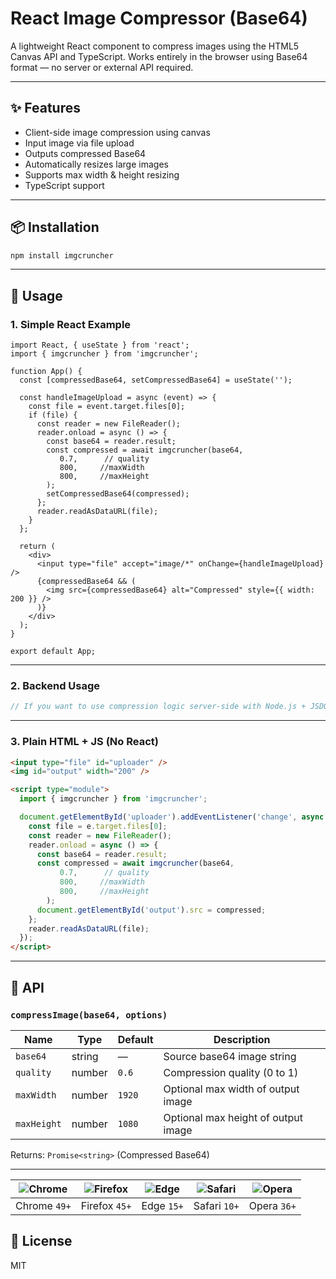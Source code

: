 
# React Image Compressor (Base64)

A lightweight React component to compress images using the HTML5 Canvas API and TypeScript. Works entirely in the browser using Base64 format — no server or external API required.

---

## ✨ Features

- Client-side image compression using canvas
- Input image via file upload
- Outputs compressed Base64
- Automatically resizes large images
- Supports max width & height resizing
- TypeScript support

---

## 📦 Installation

```bash
npm install imgcruncher
```

---

## 🧠 Usage

### 1. Simple React Example

```tsx
import React, { useState } from 'react';
import { imgcruncher } from 'imgcruncher';

function App() {
  const [compressedBase64, setCompressedBase64] = useState('');

  const handleImageUpload = async (event) => {
    const file = event.target.files[0];
    if (file) {
      const reader = new FileReader();
      reader.onload = async () => {
        const base64 = reader.result;
        const compressed = await imgcruncher(base64, 
           0.7,      // quality
           800,     //maxWidth
           800,     //maxHeight
        );
        setCompressedBase64(compressed);
      };
      reader.readAsDataURL(file);
    }
  };

  return (
    <div>
      <input type="file" accept="image/*" onChange={handleImageUpload} />
      {compressedBase64 && (
        <img src={compressedBase64} alt="Compressed" style={{ width: 200 }} />
      )}
    </div>
  );
}

export default App;
```

---

### 2. Backend Usage

```ts
// If you want to use compression logic server-side with Node.js + JSDOM (not typical), you need additional setup
```

---

### 3. Plain HTML + JS (No React)

```html
<input type="file" id="uploader" />
<img id="output" width="200" />

<script type="module">
  import { imgcruncher } from 'imgcruncher';

  document.getElementById('uploader').addEventListener('change', async (e) => {
    const file = e.target.files[0];
    const reader = new FileReader();
    reader.onload = async () => {
      const base64 = reader.result;
      const compressed = await imgcruncher(base64, 
           0.7,      // quality
           800,     //maxWidth
           800,     //maxHeight
        );
      document.getElementById('output').src = compressed;
    };
    reader.readAsDataURL(file);
  });
</script>
```

---

## 🔧 API

### `compressImage(base64, options)`

| Name        | Type   | Default | Description                         |
| ----------- | ------ | ------- | ----------------------------------- |
| `base64`    | string | —       | Source base64 image string          |
| `quality`   | number | `0.6`   | Compression quality (0 to 1)        |
| `maxWidth`  | number | `1920`  | Optional max width of output image  |
| `maxHeight` | number | `1080`  | Optional max height of output image |

Returns: `Promise<string>` (Compressed Base64)

---

| ![Chrome](https://raw.githubusercontent.com/alrra/browser-logos/main/src/chrome/chrome_48x48.png) | ![Firefox](https://raw.githubusercontent.com/alrra/browser-logos/main/src/firefox/firefox_48x48.png) | ![Edge](https://raw.githubusercontent.com/alrra/browser-logos/main/src/edge/edge_48x48.png) | ![Safari](https://raw.githubusercontent.com/alrra/browser-logos/main/src/safari/safari_48x48.png) | ![Opera](https://raw.githubusercontent.com/alrra/browser-logos/main/src/opera/opera_48x48.png) |
| :-----------------------------------------------------------------------------------------------: | :--------------------------------------------------------------------------------------------------: | :-----------------------------------------------------------------------------------------: | :-----------------------------------------------------------------------------------------------: | :--------------------------------------------------------------------------------------------: |
|                                            Chrome `49+`                                           |                                             Firefox `45+`                                            |                                          Edge `15+`                                         |                                            Safari `10+`                                           |                                           Opera `36+`                                          |

## 📄 License

MIT
